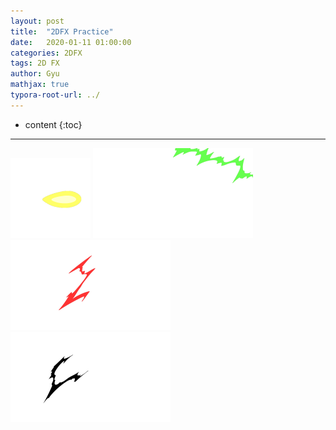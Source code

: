 ```yaml
---
layout: post
title:  "2DFX Practice"
date:   2020-01-11 01:00:00
categories: 2DFX
tags: 2D FX
author: Gyu
mathjax: true
typora-root-url: ../
---
```


* content
{:toc}

---
<img src="/assets/images/2024-06-07-daily/Zero.gif" alt="Zero" style="zoom: 25%;" />

<img src="/assets/images/2024-06-08-daily/spd1.gif" alt="spd1" style="zoom: 25%;" />

<img src="/assets/images/2024-06-08-daily/spd2.gif" alt="spd2" style="zoom: 25%;" />

<img src="/assets/images/2024-06-08-daily/spd3.gif" alt="spd3" style="zoom:25%;" />
